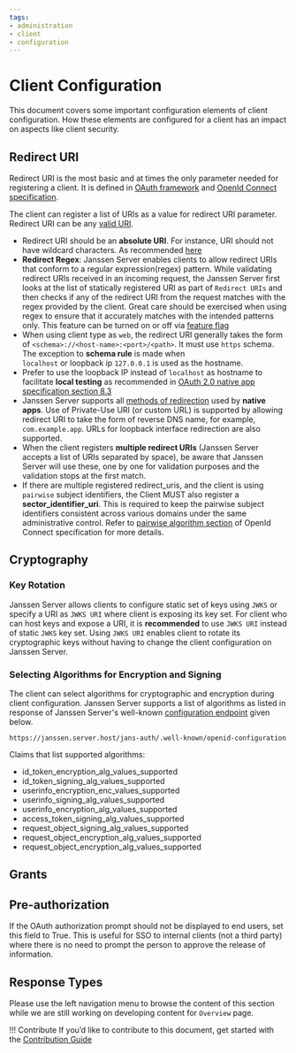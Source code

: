 ```yaml
---
tags:
- administration
- client
- configuration
---
```


# Client Configuration

This document covers some important configuration elements of client configuration. How these elements are configured
for a client has an impact on aspects like client security.

## Redirect URI

Redirect URI is the most basic and at times the only parameter needed for registering a client. It is defined in [OAuth
framework](https://datatracker.ietf.org/doc/html/rfc6749#section-4.1.1) and
[OpenId Connect specification](https://openid.net/specs/openid-connect-core-1_0.html#ClientAuthentication).

The client can register a list of URIs as a value for redirect URI parameter. Redirect URI can be any
[valid URI](https://www.ietf.org/rfc/rfc2396.txt).

- Redirect URI should be an **absolute URI**. For instance, URI should not have wildcard characters. As recommended
  [here](https://www.rfc-editor.org/rfc/rfc6749#section-3.1.2)
- **Redirect Regex**: Janssen Server enables clients to allow redirect URIs that conform to a regular expression(regex)
  pattern. While validating redirect URIs received in an incoming request, the Janssen Server first looks at the list
  of statically registered URI as part of `Redirect URIs` and then checks if any of the redirect URI from the request
  matches with the regex provided by the client. Great care should be exercised when using regex to ensure that it
  accurately matches with the intended patterns only. This feature can be turned on or off via
  [feature flag](../../reference/json/feature-flags/janssenauthserver-feature-flags.md)
- When using client type as `web`, the redirect URI generally takes the form of `<schema>://<host-name>:<port>/<path>`.
  It must use `https` schema. The exception to **schema rule** is made when  
  `localhost` or loopback ip `127.0.0.1` is used as the hostname. 
- Prefer to use the loopback IP instead of `localhost` as hostname to facilitate **local testing** as
  recommended in [OAuth 2.0 native app specification section 8.3](https://www.rfc-editor.org/rfc/rfc8252#section-8.3)
- Janssen Server supports all [methods of redirection](https://datatracker.ietf.org/doc/html/rfc8252#section-7) used by
  **native apps**. Use of Private-Use URI (or custom URL) is
  supported by allowing redirect URI to take the form of reverse DNS name, for example, ` com.example.app`. URLs for
  loopback interface redirection are also supported.
- When the client registers **multiple redirect URIs** (Janssen Server accepts a list of URIs separated by space), be aware
  that Janssen Server will use these, one by one for validation purposes and the validation stops at the first match.
- If there are multiple registered redirect_uris, and the client is using `pairwise` subject
  identifiers, the Client MUST also register a **sector_identifier_uri**. This is required to keep the pairwise subject
  identifiers consistent across various domains under the same administrative control. Refer to [pairwise algorithm
  section](https://openid.net/specs/openid-connect-core-1_0.html#PairwiseAlg) of OpenId Connect specification for more
  details.

## Cryptography

### Key Rotation

Janssen Server allows clients to configure static set of keys using `JWKS` or specify a URI as `JWKS URI` where client
is exposing its key set. For client who can host keys and expose a URI, it is **recommended** to use `JWKS URI` instead of
static `JWKS` key set. Using `JWKS URI` enables client to rotate its cryptographic keys without having to change the
client configuration on Janssen Server.

### Selecting Algorithms for Encryption and Signing

The client can select algorithms for cryptographic and encryption during client configuration. Janssen 
Server supports a list of algorithms as listed in response of Janssen Server's well-known
[configuration endpoint](./configuration.md) given below.

```text
https://janssen.server.host/jans-auth/.well-known/openid-configuration
```

Claims that list supported algorithms:

- id_token_encryption_alg_values_supported
- id_token_signing_alg_values_supported
- userinfo_encryption_enc_values_supported
- userinfo_signing_alg_values_supported
- userinfo_encryption_alg_values_supported
- access_token_signing_alg_values_supported
- request_object_signing_alg_values_supported
- request_object_encryption_alg_values_supported
- request_object_encryption_alg_values_supported
 
## Grants



## Pre-authorization

If the OAuth authorization prompt should not be displayed to end users, set this field to True. This is useful for SSO
to internal clients (not a third party) where there is no need to prompt the person to approve the release of information.

## Response Types



Please use the left navigation menu to browse the content of this section while we are still working on developing content for `Overview` page.

!!! Contribute
If you’d like to contribute to this document, get started with the [Contribution Guide](https://docs.jans.io/head/CONTRIBUTING/#contributing-to-the-documentation)
